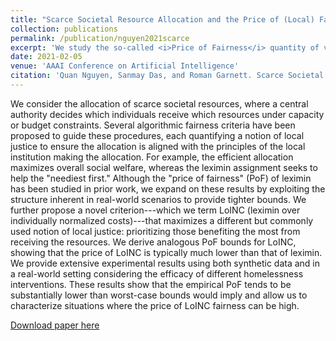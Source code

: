 ```yaml
---
title: "Scarce Societal Resource Allocation and the Price of (Local) Fairness"
collection: publications
permalink: /publication/nguyen2021scarce
excerpt: 'We study the so-called <i>Price of Fairness</i> quantity of various fair assignment objective and characterize cost distributions for which this quantity is high.'
date: 2021-02-05
venue: 'AAAI Conference on Artificial Intelligence'
citation: 'Quan Nguyen, Sanmay Das, and Roman Garnett. Scarce Societal Resource Allocation and the Price of (Local) Fairness. <i>AAAI Conference on Artificial Intelligence</i>, 2021.'
---
```

We consider the allocation of scarce societal resources, where a central authority decides which individuals receive which resources under capacity or budget constraints.
Several algorithmic fairness criteria have been proposed to guide these procedures, each quantifying a notion of local justice to ensure the allocation is aligned with the principles of the local institution making the allocation.
For example, the efficient allocation maximizes overall social welfare, whereas the leximin assignment seeks to help the "neediest first."
Although the "price of fairness" (PoF) of leximin has been studied in prior work, we expand on these results by exploiting the structure inherent in real-world scenarios to provide tighter bounds.
We further propose a novel criterion---which we term LoINC (leximin over individually normalized costs)---that maximizes a different but commonly used notion of local justice: prioritizing those benefiting the most from receiving the resources.
We derive analogous PoF bounds for LoINC, showing that the price of LoINC is typically much lower than that of leximin.
We provide extensive experimental results using both synthetic data and in a real-world setting considering the efficacy of different homelessness interventions.
These results show that the empirical PoF tends to be substantially lower than worst-case bounds would imply and allow us to characterize situations where the price of LoINC fairness can be high.

[Download paper here](https://ojs.aaai.org/index.php/AAAI/article/view/16707)
